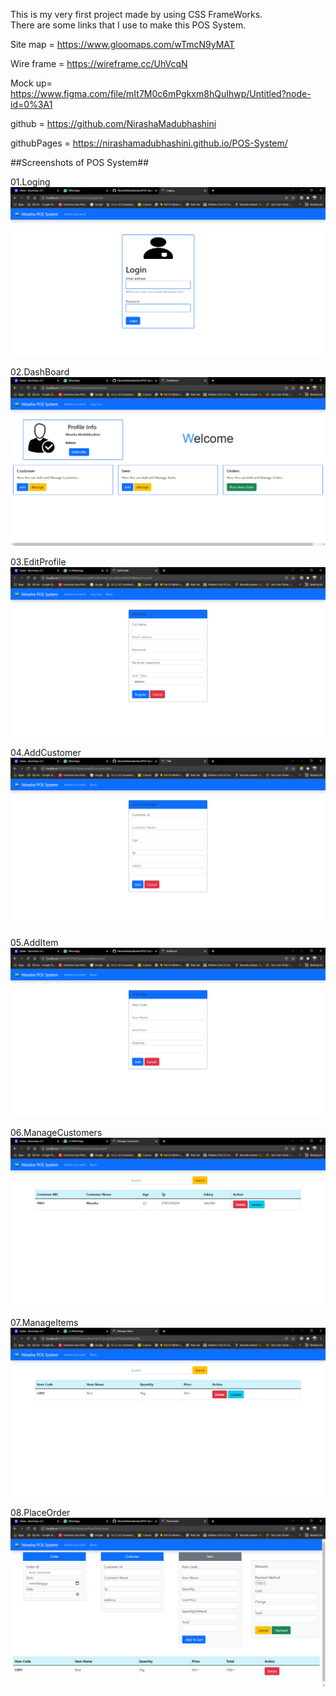 
This is my very first project made by using CSS FrameWorks.<br>
There are some links that I use to make this POS System.

Site map = https://www.gloomaps.com/wTmcN9yMAT

Wire frame = https://wireframe.cc/UhVcqN

Mock up= https://www.figma.com/file/mIt7M0c6mPgkxm8hQuIhwp/Untitled?node-id=0%3A1

github = https://github.com/NirashaMadubhashini

githubPages = https://nirashamadubhashini.github.io/POS-System/

##Screenshots of POS System##


01.Loging
![screenshot](assets/posImg/Loging.png)

02.DashBoard
![screenshot](assets/posImg/DashBoard.png)

03.EditProfile
![screenshot](assets/posImg/EditProfileInfo.png)

04.AddCustomer
![screenshot](assets/posImg/AddCustomer.png)

05.AddItem
![screenshot](assets/posImg/AddItem.png)

06.ManageCustomers
![screenshot](assets/posImg/Manage%20Customers.png)

07.ManageItems
![screenshot](assets/posImg/Manage%20Items.png)

08.PlaceOrder
![screenshot](assets/posImg/PlaceOrder.png)





